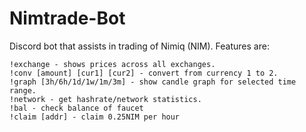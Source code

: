 # Nimtrade-Bot

Discord bot that assists in trading of Nimiq (NIM). Features are:

```
!exchange - shows prices across all exchanges.
!conv [amount] [cur1] [cur2] - convert from currency 1 to 2.
!graph [3h/6h/1d/1w/1m/3m] - show candle graph for selected time range.
!network - get hashrate/network statistics.
!bal - check balance of faucet
!claim [addr] - claim 0.25NIM per hour
```
